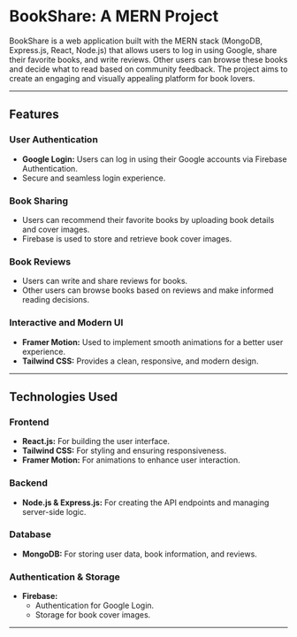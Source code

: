 # BookShare: A MERN Project

BookShare is a web application built with the MERN stack (MongoDB, Express.js, React, Node.js) that allows users to log in using Google, share their favorite books, and write reviews. Other users can browse these books and decide what to read based on community feedback. The project aims to create an engaging and visually appealing platform for book lovers.

---

## Features

### User Authentication

- **Google Login:** Users can log in using their Google accounts via Firebase Authentication.
- Secure and seamless login experience.

### Book Sharing

- Users can recommend their favorite books by uploading book details and cover images.
- Firebase is used to store and retrieve book cover images.

### Book Reviews

- Users can write and share reviews for books.
- Other users can browse books based on reviews and make informed reading decisions.

### Interactive and Modern UI

- **Framer Motion:** Used to implement smooth animations for a better user experience.
- **Tailwind CSS:** Provides a clean, responsive, and modern design.

---

## Technologies Used

### Frontend

- **React.js:** For building the user interface.
- **Tailwind CSS:** For styling and ensuring responsiveness.
- **Framer Motion:** For animations to enhance user interaction.

### Backend

- **Node.js & Express.js:** For creating the API endpoints and managing server-side logic.

### Database

- **MongoDB:** For storing user data, book information, and reviews.

### Authentication & Storage

- **Firebase:**
  - Authentication for Google Login.
  - Storage for book cover images.

---


